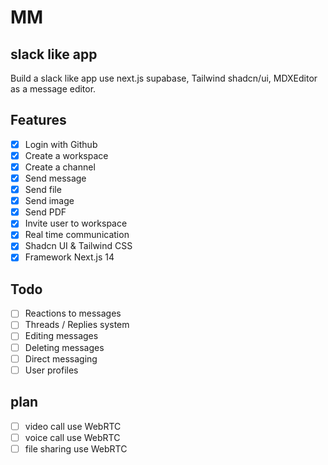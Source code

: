 # MM

## slack like app

Build a slack like app use next.js supabase, Tailwind shadcn/ui, MDXEditor as a message editor.

## Features

- [x] Login with Github
- [x] Create a workspace
- [x] Create a channel
- [x] Send message
- [x] Send file
- [x] Send image
- [x] Send PDF
- [x] Invite user to workspace
- [x] Real time communication
- [x] Shadcn UI & Tailwind CSS
- [x] Framework Next.js 14

## Todo

- [ ] Reactions to messages
- [ ] Threads / Replies system
- [ ] Editing messages
- [ ] Deleting messages
- [ ] Direct messaging
- [ ] User profiles

## plan

- [ ] video call use WebRTC
- [ ] voice call use WebRTC
- [ ] file sharing use WebRTC
